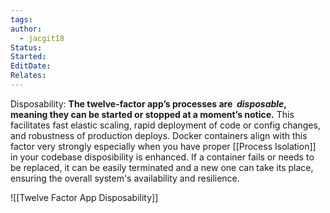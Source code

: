 ```yaml
---
tags: 
author:
  - jacgit18
Status: 
Started: 
EditDate: 
Relates:
---
```

Disposability: **The twelve-factor app’s processes are  _disposable_, meaning they can be started or stopped at a moment’s notice.** This facilitates fast elastic scaling, rapid deployment of code or config changes, and robustness of production deploys. Docker containers align with this factor very strongly especially when you have proper [[Process Isolation]] in your codebase disposibility is enhanced. If a container fails or needs to be replaced, it can be easily terminated and a new one can take its place, ensuring the overall system's availability and resilience.

![[Twelve Factor App Disposability]]